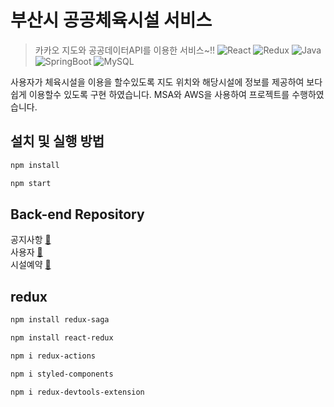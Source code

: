 # 부산시 공공체육시설 서비스
> 카카오 지도와 공공데이터API를 이용한 서비스~!!
![React](https://img.shields.io/badge/react-%2320232a.svg?style=for-the-badge&logo=react&logoColor=%2361DAFB)
![Redux](https://img.shields.io/badge/redux-%23593d88.svg?style=for-the-badge&logo=redux&logoColor=white)
![Java](https://img.shields.io/badge/Java-007396.svg?&style=for-the-badge&logo=Java&logoColor=white)
![SpringBoot](https://img.shields.io/badge/SpringBoot-6DB33F.svg?&style=for-the-badge&logo=SpringBoot&logoColor=white)
![MySQL](https://img.shields.io/badge/MySQL-4479A1.svg?&style=for-the-badge&logo=MySQL&logoColor=white)

사용자가 체육시설을 이용을 할수있도록 지도 위치와 해당시설에 정보를 제공하여 보다 쉽게 이용할수 있도록 구현 하였습니다.  MSA와 AWS을 사용하여 프로젝트를 수행하였습니다.

## 설치 및 실행 방법
```sh
npm install
```
```sh
npm start
```


## Back-end Repository
공지사항 [🚀](https://github.com/zhzkdls/PI-board.git)   
사용자 [🚀](https://github.com/zhzkdls/PI-loginAndManager.git)   
시설예약 [🚀](https://github.com/zhzkdls/PI-reservation.git) 


<!-- ## 사용 예제
![메인 화면](https://github.com/rivera00255/lighthouse/blob/main/%ED%99%94%EB%A9%B4%20%EC%BA%A1%EC%B2%98%202022-04-25%20115034.jpg?raw=true)   
![대시보드](https://github.com/rivera00255/lighthouse/blob/main/%ED%99%94%EB%A9%B4%20%EC%BA%A1%EC%B2%98%202022-04-25%20115221.jpg?raw=true)   
![목표 설정](https://github.com/rivera00255/lighthouse/blob/main/%ED%99%94%EB%A9%B4%20%EC%BA%A1%EC%B2%98%202022-04-25%20115321.jpg?raw=true)   
![목표 세부](https://github.com/rivera00255/lighthouse/blob/main/%ED%99%94%EB%A9%B4%20%EC%BA%A1%EC%B2%98%202022-04-25%20115514.jpg?raw=true)   
![챌린지](https://github.com/rivera00255/lighthouse/blob/main/%ED%99%94%EB%A9%B4%20%EC%BA%A1%EC%B2%98%202022-04-25%20115411.jpg?raw=true)   
 -->


## redux

```sh
npm install redux-saga
```
```sh
npm install react-redux
```
```sh
npm i redux-actions
```
```sh
npm i styled-components
```
```sh
npm i redux-devtools-extension
```


